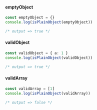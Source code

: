 #### emptyObject

```typescript
const emptyObject = {}
console.log(isPlainObject(emptyObject))

/* output => true */
```

#### validObject

```typescript
const validObject = { a: 1 }
console.log(isPlainObject(validObject))

/* output => true */
```

#### validArray

```typescript
const validArray = [1]
console.log(isPlainObject(validArray))

/* output => false */
```

